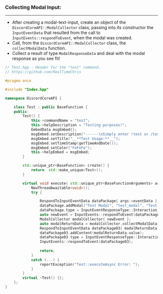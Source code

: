 
### **Collecting Modal Input:**
---
- After creating a modal-text-input, create an object of the `DiscordCoreAPI::ModalCollector` class, passing into its constructor the `InputEventData` that resulted from the call to `InputEvents::respondToEvent`, when the modal was created.
- Call, from the `DiscordCoreAPI::ModalCollector` class, the `collectModalData` function.
- Collect a result of type `ModalResponseData` and deal with the modal response as you see fit!
```cpp
// Test.hpp - Header for the "test" command.
// https://github.com/RealTimeChris

#pragma once

#include "Index.hpp"

namespace DiscordCoreAPI {

	class Test : public BaseFunction {
	public:
		Test() {
			this->commandName = "test";
			this->helpDescription = "Testing purposes!";
			EmbedData msgEmbed{};
			msgEmbed.setDescription("------\nSimply enter !test or /test!\n------");
			msgEmbed.setTitle("__**Test Usage:**__");
			msgEmbed.setTimeStamp(getTimeAndDate());
			msgEmbed.setColor("FeFeFe");
			this->helpEmbed = msgEmbed;
		}

		std::unique_ptr<BaseFunction> create() {
			return  std::make_unique<Test>();
		}

		virtual void execute( std::unique_ptr<BaseFunctionArguments> args) {
			NewThreadAwaitable<void>();
			try {

				RespondToInputEventData dataPackage{ args->eventData };
				dataPackage.addModal("Test Modal", "test_modal", "Test Modal Small", "test_modal", true, 1, 46, TextInputStyle::Paragraph, "TEST MODAL", "TestModal");
				dataPackage.type = InputEventResponseType::Interaction_Response;
				auto newEvent = InputEvents::respondToEvent(dataPackage);
				ModalCollector modalCollector{ newEvent };
				auto modalReturnData = modalCollector.collectModalData(120000).get();
				RespondToInputEventData dataPackage03{ modalReturnData };
				dataPackage03.addContent(modalReturnData.value);
				dataPackage03.type = InputEventResponseType::Interaction_Response;
				InputEvents::respondToEvent(dataPackage03);
				
				return;
			}
			catch (...) {
				reportException("Test::executeAsync Error: ");
			}
		}
		virtual ~Test() {};
	};
}

```
